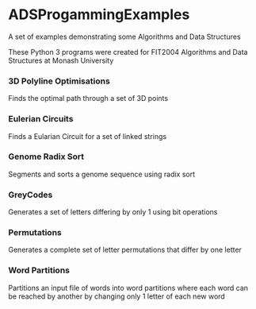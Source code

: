 # ADSProgammingExamples
A set of examples demonstrating some Algorithms and Data Structures

These Python 3 programs were created for FIT2004 Algorithms and Data Structures at Monash University

### 3D Polyline Optimisations
Finds the optimal path through a set of 3D points

### Eulerian Circuits
Finds a Eularian Circuit for a set of linked strings

### Genome Radix Sort
Segments and sorts a genome sequence using radix sort

### GreyCodes
Generates a set of letters differing by only 1 using bit operations

### Permutations
Generates a complete set of letter permutations that differ by one letter

### Word Partitions
Partitions an input file of words into word partitions where each word can be reached by another by changing only 1 letter of each new word
